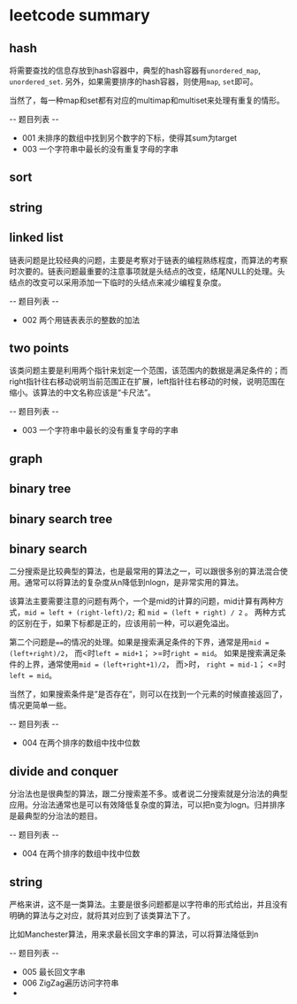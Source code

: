 # leetcode summary

## hash
将需要查找的信息存放到hash容器中，典型的hash容器有```unordered_map```, ```unordered_set```. 另外，如果需要排序的hash容器，则使用```map```, ```set```即可。

当然了，每一种map和set都有对应的multimap和multiset来处理有重复的情形。

-- 题目列表 --

* 001 未排序的数组中找到另个数字的下标，使得其sum为target
* 003 一个字符串中最长的没有重复字母的字串

## sort

## string

## linked list
链表问题是比较经典的问题，主要是考察对于链表的编程熟练程度，而算法的考察时次要的。链表问题最重要的注意事项就是头结点的改变，结尾NULL的处理。头结点的改变可以采用添加一下临时的头结点来减少编程复杂度。

-- 题目列表 --

* 002 两个用链表表示的整数的加法


## two points
该类问题主要是利用两个指针来划定一个范围，该范围内的数据是满足条件的；而right指针往右移动说明当前范围正在扩展，left指针往右移动的时候，说明范围在缩小。该算法的中文名称应该是“卡尺法”。

-- 题目列表 --

* 003 一个字符串中最长的没有重复字母的字串

## graph

## binary tree

## binary search tree

## binary search
二分搜索是比较典型的算法，也是最常用的算法之一，可以跟很多别的算法混合使用。通常可以将算法的复杂度从n降低到nlogn，是非常实用的算法。

该算法主要需要注意的问题有两个，一个是mid的计算的问题，mid计算有两种方式，```mid = left + (right-left)/2;``` 和 ```mid = (left + right) / 2``` 。 两种方式的区别在于，如果下标都是正的，应该用前一种，可以避免溢出。

第二个问题是```==```的情况的处理。如果是搜索满足条件的下界，通常是用```mid = (left+right)/2```， 而<时```left = mid+1```； >=时```right = mid```。 如果是搜索满足条件的上界，通常使用```mid = (left+right+1)/2```， 而>时， ```right = mid-1```； <=时```left = mid```。

当然了，如果搜索条件是”是否存在”，则可以在找到一个元素的时候直接返回了，情况更简单一些。

-- 题目列表 --

* 004 在两个排序的数组中找中位数

## divide and conquer
分治法也是很典型的算法，跟二分搜索差不多。或者说二分搜索就是分治法的典型应用。分治法通常也是可以有效降低复杂度的算法，可以把n变为logn。归并排序是最典型的分治法的题目。

-- 题目列表 --

* 004 在两个排序的数组中找中位数

## string
严格来讲，这不是一类算法。主要是很多问题都是以字符串的形式给出，并且没有明确的算法与之对应，就将其对应到了该类算法下了。

比如Manchester算法，用来求最长回文字串的算法，可以将算法降低到n

-- 题目列表 --

* 005 最长回文字串
* 006 ZigZag遍历访问字符串
* 